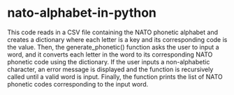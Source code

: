 # nato-alphabet-in-python
This code reads in a CSV file containing the NATO phonetic alphabet and creates a dictionary where each letter is a key and its corresponding code is the value. Then, the generate_phonetic() function asks the user to input a word, and it converts each letter in the word to its corresponding NATO phonetic code using the dictionary. If the user inputs a non-alphabetic character, an error message is displayed and the function is recursively called until a valid word is input. Finally, the function prints the list of NATO phonetic codes corresponding to the input word.
